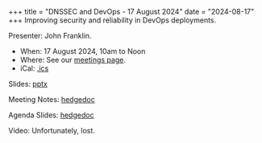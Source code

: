 +++
title = "DNSSEC and DevOps - 17 August 2024"
date = "2024-08-17"
+++
Improving security and reliability in DevOps deployments.

Presenter: John Franklin.

* When: 17 August 2024, 10am to Noon
* Where: See our [meetings page](/meetings).
* iCal: [.ics](/ics/novalug-aug-24.ics)

Slides: [pptx](/presentation_materials/dnssec_and_devops_2024-08-17/DNSSEC-NovaLug.pptx)

Meeting Notes: [hedgedoc](https://hedge.novalug.org/5czfFF-oQyu44ygkxBHKhQ#)

Agenda Slides: [hedgedoc](https://hedge.novalug.org/p/e_0q8joPN#/)

Video: Unfortunately, lost.
